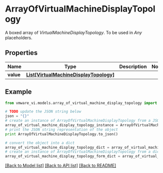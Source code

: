 # ArrayOfVirtualMachineDisplayTopology

A boxed array of *VirtualMachineDisplayTopology*. To be used in *Any* placeholders. 

## Properties
Name | Type | Description | Notes
------------ | ------------- | ------------- | -------------
**value** | [**List[VirtualMachineDisplayTopology]**](VirtualMachineDisplayTopology.md) |  | 

## Example

```python
from vmware_vi.models.array_of_virtual_machine_display_topology import ArrayOfVirtualMachineDisplayTopology

# TODO update the JSON string below
json = "{}"
# create an instance of ArrayOfVirtualMachineDisplayTopology from a JSON string
array_of_virtual_machine_display_topology_instance = ArrayOfVirtualMachineDisplayTopology.from_json(json)
# print the JSON string representation of the object
print ArrayOfVirtualMachineDisplayTopology.to_json()

# convert the object into a dict
array_of_virtual_machine_display_topology_dict = array_of_virtual_machine_display_topology_instance.to_dict()
# create an instance of ArrayOfVirtualMachineDisplayTopology from a dict
array_of_virtual_machine_display_topology_form_dict = array_of_virtual_machine_display_topology.from_dict(array_of_virtual_machine_display_topology_dict)
```
[[Back to Model list]](../README.md#documentation-for-models) [[Back to API list]](../README.md#documentation-for-api-endpoints) [[Back to README]](../README.md)


